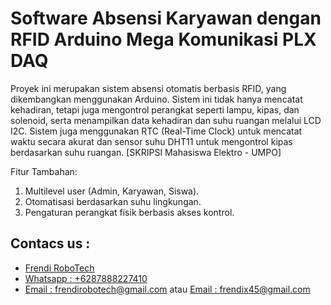 # Software Absensi Karyawan dengan RFID Arduino Mega Komunikasi PLX DAQ

Proyek ini merupakan sistem absensi otomatis berbasis RFID, yang dikembangkan menggunakan Arduino. Sistem ini tidak hanya mencatat kehadiran, tetapi juga mengontrol perangkat seperti lampu, kipas, dan solenoid, serta menampilkan data kehadiran dan suhu ruangan melalui LCD I2C. Sistem juga menggunakan RTC (Real-Time Clock) untuk mencatat waktu secara akurat dan sensor suhu DHT11 untuk mengontrol kipas berdasarkan suhu ruangan. [SKRIPSI Mahasiswa Elektro - UMPO]

Fitur Tambahan:
1. Multilevel user (Admin, Karyawan, Siswa).
2. Otomatisasi berdasarkan suhu lingkungan.
3. Pengaturan perangkat fisik berbasis akses kontrol.

## Contacs us : 
* [Frendi RoboTech](https://www.instagram.com/frendi.co/)
* [Whatsapp : +6287888227410](https://wa.me/+6287888227410)
* [Email    : frendirobotech@gmail.com](https://mail.google.com/mail/u/0/?view=cm&tf=1&fs=1&to=frendirobotech@gmail.com) atau [Email    : frendix45@gmail.com](https://mail.google.com/mail/u/0/?view=cm&tf=1&fs=1&to=frendix45@gmail.com)
